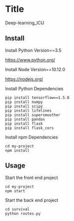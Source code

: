 # Title

Deep-learning_ICU

## Install

Install Python Version==3.5

https://www.python.org/

Install Node Version==10.12.0

https://nodejs.org/

Install Python Dependencies

```
pip install tensorflow==1.5.0
pip install numpy
pip install scipy
pip install lifelines
pip install supersmoother
pip install pandas
pip install flask
pip install flask_cors
```

Install npm Dependencies
```
cd my-project
npm install
```

## Usage

Start the front end project
```
cd my-project
npm start
```

Start the back end project
```
cd survival
python routes.py
```

